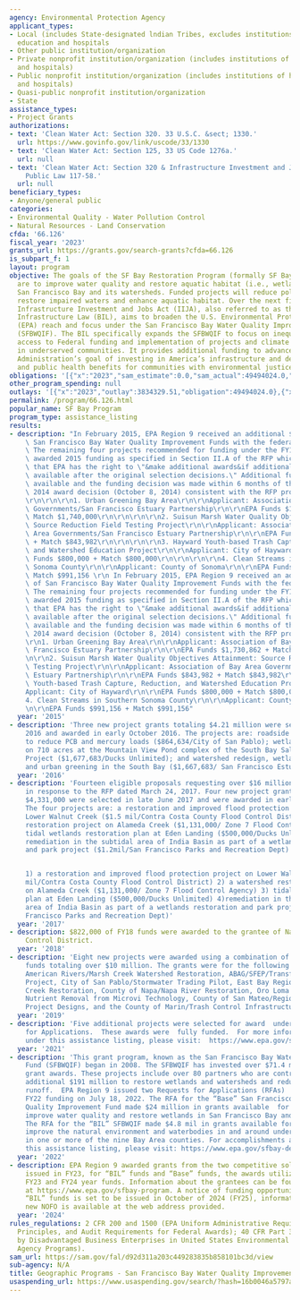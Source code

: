 ```yaml
---
agency: Environmental Protection Agency
applicant_types:
- Local (includes State-designated lndian Tribes, excludes institutions of higher
  education and hospitals
- Other public institution/organization
- Private nonprofit institution/organization (includes institutions of higher education
  and hospitals)
- Public nonprofit institution/organization (includes institutions of higher education
  and hospitals)
- Quasi-public nonprofit institution/organization
- State
assistance_types:
- Project Grants
authorizations:
- text: 'Clean Water Act: Section 320. 33 U.S.C. &sect; 1330.'
  url: https://www.govinfo.gov/link/uscode/33/1330
- text: 'Clean Water Act: Section 125, 33 US Code 1276a.'
  url: null
- text: 'Clean Water Act: Section 320 & Infrastructure Investment and Jobs Act (IIJA),
    Public Law 117-58.'
  url: null
beneficiary_types:
- Anyone/general public
categories:
- Environmental Quality - Water Pollution Control
- Natural Resources - Land Conservation
cfda: '66.126'
fiscal_year: '2023'
grants_url: https://grants.gov/search-grants?cfda=66.126
is_subpart_f: 1
layout: program
objective: The goals of the SF Bay Restoration Program (formally SF Bay Grant Program)
  are to improve water quality and restore aquatic habitat (i.e., wetlands) in the
  San Francisco Bay and its watersheds. Funded projects will reduce polluted run-off,
  restore impaired waters and enhance aquatic habitat. Over the next five years the
  Infrastructure Investment and Jobs Act (IIJA), also referred to as the Bipartisan
  Infrastructure Law (BIL), aims to broaden the U.S. Environmental Protection Agency’s
  (EPA) reach and focus under the San Francisco Bay Water Quality Improvement Fund
  (SFBWQIF). The BIL specifically expands the SFBWQIF to focus on inequities in the
  access to Federal funding and implementation of projects and climate resilience
  in underserved communities. It provides additional funding to advance the Biden
  Administration’s goal of investing in America’s infrastructure and delivering environmental
  and public health benefits for communities with environmental justice (EJ) concerns.
obligations: '[{"x":"2023","sam_estimate":0.0,"sam_actual":49494024.0,"usa_spending_actual":49494024.0},{"x":"2024","sam_estimate":0.0,"sam_actual":46042328.0,"usa_spending_actual":46042328.0},{"x":"2025","sam_estimate":0.0,"sam_actual":58200000.0,"usa_spending_actual":0.0}]'
other_program_spending: null
outlays: '[{"x":"2023","outlay":3834329.51,"obligation":49494024.0},{"x":"2024","outlay":515189.48,"obligation":46042328.0},{"x":"2025","outlay":0.0,"obligation":0.0}]'
permalink: /program/66.126.html
popular_name: SF Bay Program
program_type: assistance_listing
results:
- description: "In February 2015, EPA Region 9 received an additional $4,481,000 of\
    \ San Francisco Bay Water Quality Improvement Funds with the federal FY15 budget.\
    \ The remaining four projects recommended for funding under the FY14 RFP were\
    \ awarded 2015 funding as specified in Section II.A of the RFP which indicates\
    \ that EPA has the right to \"&make additional awards&if additional funding becomes\
    \ available after the original selection decisions.\" Additional funding became\
    \ available and the funding decision was made within 6 months of the original\
    \ 2014 award decision (October 8, 2014) consistent with the RFP provision. \r\n\
    \r\n\r\n\r\n1. Urban Greening Bay Area\r\n\r\nApplicant: Association of Bay Area\
    \ Governments/San Francisco Estuary Partnership\r\n\r\nEPA Funds $1,730,862 +\
    \ Match $1,740,000\r\n\r\n\r\n\r\n2. Suisun Marsh Water Quality Objectives Attainment:\
    \ Source Reduction Field Testing Project\r\n\r\nApplicant: Association of Bay\
    \ Area Governments/San Francisco Estuary Partnership\r\n\r\nEPA Funds $843,982\
    \ + Match $843,982\r\n\r\n\r\n\r\n3. Hayward Youth-based Trash Capture, Reduction,\
    \ and Watershed Education Project\r\n\r\nApplicant: City of Hayward\r\n\r\nEPA\
    \ Funds $800,000 + Match $800,000\r\n\r\n\r\n\r\n4. Clean Streams in Southern\
    \ Sonoma County\r\n\r\nApplicant: County of Sonoma\r\n\r\nEPA Funds $991,156 +\
    \ Match $991,156 \r\n In February 2015, EPA Region 9 received an additional $4,481,000\
    \ of San Francisco Bay Water Quality Improvement Funds with the federal FY15 budget.\
    \ The remaining four projects recommended for funding under the FY14 RFP were\
    \ awarded 2015 funding as specified in Section II.A of the RFP which indicates\
    \ that EPA has the right to \"&make additional awards&if additional funding becomes\
    \ available after the original selection decisions.\" Additional funding became\
    \ available and the funding decision was made within 6 months of the original\
    \ 2014 award decision (October 8, 2014) consistent with the RFP provision. \r\n\
    \r\n1. Urban Greening Bay Area\r\n\r\nApplicant: Association of Bay Area Governments/San\
    \ Francisco Estuary Partnership\r\n\r\nEPA Funds $1,730,862 + Match $1,740,000\r\
    \n\r\n2. Suisun Marsh Water Quality Objectives Attainment: Source Reduction Field\
    \ Testing Project\r\n\r\nApplicant: Association of Bay Area Governments/San Francisco\
    \ Estuary Partnership\r\n\r\nEPA Funds $843,982 + Match $843,982\r\n\r\n3. Hayward\
    \ Youth-based Trash Capture, Reduction, and Watershed Education Project\r\n\r\n\
    Applicant: City of Hayward\r\n\r\nEPA Funds $800,000 + Match $800,000\r\n\r\n\
    4. Clean Streams in Southern Sonoma County\r\n\r\nApplicant: County of Sonoma\r\
    \n\r\nEPA Funds $991,156 + Match $991,156"
  year: '2015'
- description: 'Three new project grants totaling $4.21 million were selected in July
    2016 and awarded in early October 2016. The projects are: roadside green infrastructure
    to reduce PCB and mercury loads ($864,634/City of San Pablo); wetlands restoration
    on 710 acres at the Mountain View Pond complex of the South Bay Salt Pond Restoration
    Project ($1,677,683/Ducks Unlimited); and watershed redesign, wetlands restoration
    and urban greening in the South Bay ($1,667,683/ San Francisco Estuary Partnership).'
  year: '2016'
- description: 'Fourteen eligible proposals requesting over $16 million were received
    in response to the RFP dated March 24, 2017. Four new project grants totaling
    $4,331,000 were selected in late June 2017 and were awarded in early October 2017.
    The four projects are: a restoration and improved flood protection project on
    Lower Walnut Creek ($1.5 mil/Contra Costa County Flood Control District); a watershed
    restoration project on Alameda Creek ($1,131,000/ Zone 7 Flood Control Agency);
    tidal wetlands restoration plan at Eden Landing ($500,000/Ducks Unlimited); and
    remediation in the subtidal area of India Basin as part of a wetlands restoration
    and park project ($1.2mil/San Francisco Parks and Recreation Dept)


    1) a restoration and improved flood protection project on Lower Walnut Creek ($1.5
    mil/Contra Costa County Flood Control District) 2) a watershed restoration project
    on Alameda Creek ($1,131,000/ Zone 7 Flood Control Agency) 3) tidal wetlands restoration
    plan at Eden Landing ($500,000/Ducks Unlimited) 4)remediation in the subtidal
    area of India Basin as part of a wetlands restoration and park project ($1.2mil/San
    Francisco Parks and Recreation Dept)'
  year: '2017'
- description: $822,000 of FY18 funds were awarded to the grantee of Napa County Flood
    Control District.
  year: '2018'
- description: 'Eight new projects were awarded using a combination of FY18 and FY19
    funds totaling over $10 million. The grants were for the following grantees/projects:
    American Rivers/Marsh Creek Watershed Restoration, ABAG/SFEP/Transforming Shorelines
    Project, City of San Pablo/Stormwater Trading Pilot, East Bay Regional Park District/Alder
    Creek Restoration, County of Napa/Napa River Restoration, Oro Loma Sanitary District/
    Nutrient Removal from Microvi Technology, County of San Mateo/Regional Stormwater
    Project Designs, and the County of Marin/Trash Control Infrastructure Project.'
  year: '2019'
- description: 'Five additional projects were selected for award  under the FY20 Request
    for Applications.  These awards were  fully funded.  For more information on accomplishments
    under this assistance listing, please visit:  https://www.epa.gov/sfbay-delta/sf-bay-water-quality-improvement-fund-progress-reports.'
  year: '2021'
- description: 'This grant program, known as the San Francisco Bay Water Quality Improvement
    Fund (SFBWQIF) began in 2008. The SFBWQIF has invested over $71.4 million in 59
    grant awards. These projects include over 80 partners who are contributing an
    additional $191 million to restore wetlands and watersheds and reduce polluted
    runoff.  EPA Region 9 issued two Requests for Applications (RFAs)  for available
    FY22 funding on July 18, 2022. The RFA for the “Base” San Francisco Bay Water
    Quality Improvement Fund made $24 million in grants available  for projects that
    improve water quality and restore wetlands in San Francisco Bay and its watersheds.
    The RFA for the “BIL” SFBWQIF made $4.8 mil in grants available for projects that
    improve the natural environment and waterbodies in and around underserved communities
    in one or more of the nine Bay Area counties. For accomplishments associated with
    this assistance listing, please visit: https://www.epa.gov/sfbay-delta/san-francisco-bay-water-quality-improvement-fund.'
  year: '2022'
- description: EPA Region 9 awarded grants from the two competitive solicitations
    issued in FY23, for “BIL” funds and “Base” funds, the awards utilized a mix of
    FY23 and FY24 year funds. Information about the grantees can be found on our website
    at https://www.epa.gov/sfbay-program. A notice of funding opportunity (NOFO) for
    “BIL” funds is set to be issued in October of 2024 (FY25), information about the
    new NOFO is available at the web address provided.
  year: '2024'
rules_regulations: 2 CFR 200 and 1500 (EPA Uniform Administrative Requirements, Cost
  Principles, and Audit Requirements for Federal Awards); 40 CFR Part 33 (Participation
  by Disadvantaged Business Enterprises in United States Environmental Protection
  Agency Programs).
sam_url: https://sam.gov/fal/d92d311a203c449283835b858101bc3d/view
sub-agency: N/A
title: Geographic Programs - San Francisco Bay Water Quality Improvement Fund
usaspending_url: https://www.usaspending.gov/search/?hash=16b0046a5797a1b2de3c463e70397c2e
---
```

